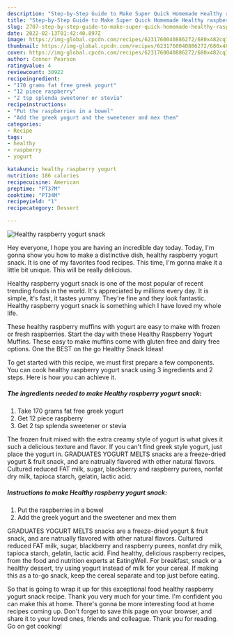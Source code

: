 ```yaml
---
description: "Step-by-Step Guide to Make Super Quick Homemade Healthy raspberry yogurt snack"
title: "Step-by-Step Guide to Make Super Quick Homemade Healthy raspberry yogurt snack"
slug: 2707-step-by-step-guide-to-make-super-quick-homemade-healthy-raspberry-yogurt-snack
date: 2022-02-13T01:42:40.897Z
image: https://img-global.cpcdn.com/recipes/6231760040886272/680x482cq70/healthy-raspberry-yogurt-snack-recipe-main-photo.jpg
thumbnail: https://img-global.cpcdn.com/recipes/6231760040886272/680x482cq70/healthy-raspberry-yogurt-snack-recipe-main-photo.jpg
cover: https://img-global.cpcdn.com/recipes/6231760040886272/680x482cq70/healthy-raspberry-yogurt-snack-recipe-main-photo.jpg
author: Connor Pearson
ratingvalue: 4
reviewcount: 30922
recipeingredient:
- "170 grams fat free greek yogurt"
- "12 piece raspberry"
- "2 tsp splenda sweetener or stevia"
recipeinstructions:
- "Put the raspberries in a bowel"
- "Add the greek yogurt and the sweetener and mex them"
categories:
- Recipe
tags:
- healthy
- raspberry
- yogurt

katakunci: healthy raspberry yogurt 
nutrition: 186 calories
recipecuisine: American
preptime: "PT37M"
cooktime: "PT34M"
recipeyield: "1"
recipecategory: Dessert

---
```



![Healthy raspberry yogurt snack](https://img-global.cpcdn.com/recipes/6231760040886272/680x482cq70/healthy-raspberry-yogurt-snack-recipe-main-photo.jpg)

Hey everyone, I hope you are having an incredible day today. Today, I'm gonna show you how to make a distinctive dish, healthy raspberry yogurt snack. It is one of my favorites food recipes. This time, I'm gonna make it a little bit unique. This will be really delicious.

Healthy raspberry yogurt snack is one of the most popular of recent trending foods in the world. It's appreciated by millions every day. It is simple, it's fast, it tastes yummy. They're fine and they look fantastic. Healthy raspberry yogurt snack is something which I have loved my whole life.

These healthy raspberry muffins with yogurt are easy to make with frozen or fresh raspberries. Start the day with these Healthy Raspberry Yogurt Muffins. These easy to make muffins come with gluten free and dairy free options. One the BEST on the go Healthy Snack Ideas!


To get started with this recipe, we must first prepare a few components. You can cook healthy raspberry yogurt snack using 3 ingredients and 2 steps. Here is how you can achieve it.

<!--inarticleads1-->

##### The ingredients needed to make Healthy raspberry yogurt snack:

1. Take 170 grams fat free greek yogurt
1. Get 12 piece raspberry
1. Get 2 tsp splenda sweetener or stevia


The frozen fruit mixed with the extra creamy style of yogurt is what gives it such a delicious texture and flavor. If you can&#39;t find greek style yogurt, just place the yogurt in. GRADUATES YOGURT MELTS snacks are a freeze-dried yogurt &amp; fruit snack, and are natrually flavored with other natural flavors. Cultured reduced FAT milk, sugar, blackberry and raspberry purees, nonfat dry milk, tapioca starch, gelatin, lactic acid. 

<!--inarticleads2-->

##### Instructions to make Healthy raspberry yogurt snack:

1. Put the raspberries in a bowel
1. Add the greek yogurt and the sweetener and mex them


GRADUATES YOGURT MELTS snacks are a freeze-dried yogurt &amp; fruit snack, and are natrually flavored with other natural flavors. Cultured reduced FAT milk, sugar, blackberry and raspberry purees, nonfat dry milk, tapioca starch, gelatin, lactic acid. Find healthy, delicious raspberry recipes, from the food and nutrition experts at EatingWell. For breakfast, snack or a healthy dessert, try using yogurt instead of milk for your cereal. If making this as a to-go snack, keep the cereal separate and top just before eating. 

So that is going to wrap it up for this exceptional food healthy raspberry yogurt snack recipe. Thank you very much for your time. I'm confident you can make this at home. There's gonna be more interesting food at home recipes coming up. Don't forget to save this page on your browser, and share it to your loved ones, friends and colleague. Thank you for reading. Go on get cooking!
